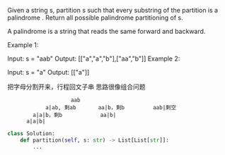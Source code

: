 Given a string s, partition s such that every 
substring of the partition is a palindrome
. Return all possible palindrome partitioning of s.

 A palindrome is a string that reads the same forward and backward.


Example 1:

Input: s = "aab"
Output: [["a","a","b"],["aa","b"]]
Example 2:

Input: s = "a"
Output: [["a"]]

把字母分割开来，行程回文子串
思路很像组合问题

                        aab
                a|ab, 剩ab       aa|b，剩b         aab|剩空
            a|a|b，剩b            aa|b|
          a|a|b|



```python
class Solution:
    def partition(self, s: str) -> List[List[str]]:
        ...
```